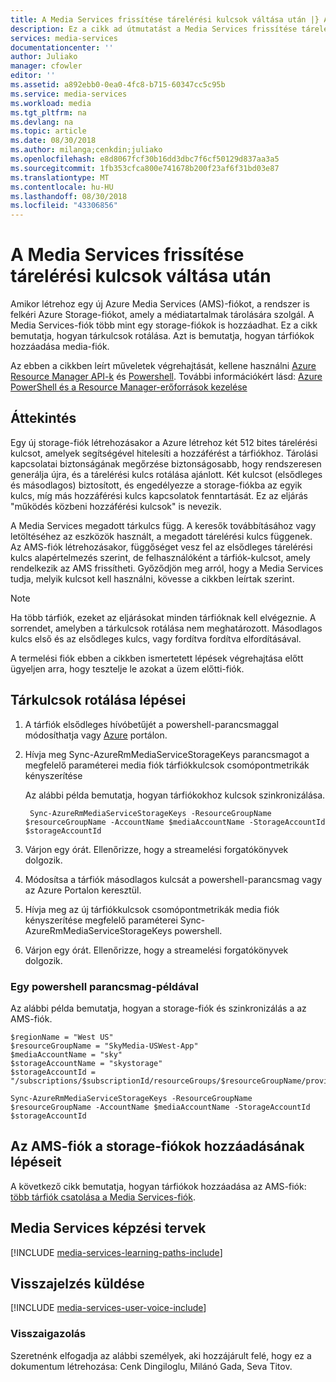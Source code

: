 ```yaml
---
title: A Media Services frissítése tárelérési kulcsok váltása után |} A Microsoft Docs
description: Ez a cikk ad útmutatást a Media Services frissítése tárelérési kulcsok váltása után.
services: media-services
documentationcenter: ''
author: Juliako
manager: cfowler
editor: ''
ms.assetid: a892ebb0-0ea0-4fc8-b715-60347cc5c95b
ms.service: media-services
ms.workload: media
ms.tgt_pltfrm: na
ms.devlang: na
ms.topic: article
ms.date: 08/30/2018
ms.author: milanga;cenkdin;juliako
ms.openlocfilehash: e8d8067fcf30b16dd3dbc7f6cf50129d837aa3a5
ms.sourcegitcommit: 1fb353cfca800e741678b200f23af6f31bd03e87
ms.translationtype: MT
ms.contentlocale: hu-HU
ms.lasthandoff: 08/30/2018
ms.locfileid: "43306856"
---
```

# <a name="update-media-services-after-rolling-storage-access-keys"></a>A Media Services frissítése tárelérési kulcsok váltása után

Amikor létrehoz egy új Azure Media Services (AMS)-fiókot, a rendszer is felkéri Azure Storage-fiókot, amely a médiatartalmak tárolására szolgál. A Media Services-fiók több mint egy storage-fiókok is hozzáadhat. Ez a cikk bemutatja, hogyan tárkulcsok rotálása. Azt is bemutatja, hogyan tárfiókok hozzáadása media-fiók. 

Az ebben a cikkben leírt műveletek végrehajtását, kellene használni [Azure Resource Manager API-k](https://docs.microsoft.com/rest/api/media/mediaservice) és [Powershell](https://docs.microsoft.com/powershell/module/azurerm.media).  További információkért lásd: [Azure PowerShell és a Resource Manager-erőforrások kezelése](../../azure-resource-manager/powershell-azure-resource-manager.md)

## <a name="overview"></a>Áttekintés

Egy új storage-fiók létrehozásakor a Azure létrehoz két 512 bites tárelérési kulcsot, amelyek segítségével hitelesíti a hozzáférést a tárfiókhoz. Tárolási kapcsolatai biztonságának megőrzése biztonságosabb, hogy rendszeresen generálja újra, és a tárelérési kulcs rotálása ajánlott. Két kulcsot (elsődleges és másodlagos) biztosított, és engedélyezze a storage-fiókba az egyik kulcs, míg más hozzáférési kulcs kapcsolatok fenntartását. Ez az eljárás "működés közbeni hozzáférési kulcsok" is nevezik.

A Media Services megadott tárkulcs függ. A keresők továbbításához vagy letöltéséhez az eszközök használt, a megadott tárelérési kulcs függenek. Az AMS-fiók létrehozásakor, függőséget vesz fel az elsődleges tárelérési kulcs alapértelmezés szerint, de felhasználóként a tárfiók-kulcsot, amely rendelkezik az AMS frissítheti. Győződjön meg arról, hogy a Media Services tudja, melyik kulcsot kell használni, kövesse a cikkben leírtak szerint.  

>[!NOTE]
> Ha több tárfiók, ezeket az eljárásokat minden tárfióknak kell elvégeznie. A sorrendet, amelyben a tárkulcsok rotálása nem meghatározott. Másodlagos kulcs első és az elsődleges kulcs, vagy fordítva fordítva elfordításával.
>
> A termelési fiók ebben a cikkben ismertetett lépések végrehajtása előtt ügyeljen arra, hogy tesztelje le azokat a üzem előtti-fiók.
>

## <a name="steps-to-rotate-storage-keys"></a>Tárkulcsok rotálása lépései 
 
 1. A tárfiók elsődleges hívóbetűjét a powershell-parancsmaggal módosíthatja vagy [Azure](https://portal.azure.com/) portálon.
 2. Hívja meg Sync-AzureRmMediaServiceStorageKeys parancsmagot a megfelelő paraméterei media fiók tárfiókkulcsok csomópontmetrikák kényszerítése
 
    Az alábbi példa bemutatja, hogyan tárfiókokhoz kulcsok szinkronizálása.
  
         Sync-AzureRmMediaServiceStorageKeys -ResourceGroupName $resourceGroupName -AccountName $mediaAccountName -StorageAccountId $storageAccountId
  
 3. Várjon egy órát. Ellenőrizze, hogy a streamelési forgatókönyvek dolgozik.
 4. Módosítsa a tárfiók másodlagos kulcsát a powershell-parancsmag vagy az Azure Portalon keresztül.
 5. Hívja meg az új tárfiókkulcsok csomópontmetrikák media fiók kényszerítése megfelelő paraméterei Sync-AzureRmMediaServiceStorageKeys powershell. 
 6. Várjon egy órát. Ellenőrizze, hogy a streamelési forgatókönyvek dolgozik.
 
### <a name="a-powershell-cmdlet-example"></a>Egy powershell parancsmag-példával 

Az alábbi példa bemutatja, hogyan a storage-fiók és szinkronizálás a az AMS-fiók.

    $regionName = "West US"
    $resourceGroupName = "SkyMedia-USWest-App"
    $mediaAccountName = "sky"
    $storageAccountName = "skystorage"
    $storageAccountId = "/subscriptions/$subscriptionId/resourceGroups/$resourceGroupName/providers/Microsoft.Storage/storageAccounts/$storageAccountName"

    Sync-AzureRmMediaServiceStorageKeys -ResourceGroupName $resourceGroupName -AccountName $mediaAccountName -StorageAccountId $storageAccountId

 
## <a name="steps-to-add-storage-accounts-to-your-ams-account"></a>Az AMS-fiók a storage-fiókok hozzáadásának lépéseit

A következő cikk bemutatja, hogyan tárfiókok hozzáadása az AMS-fiók: [több tárfiók csatolása a Media Services-fiók](meda-services-managing-multiple-storage-accounts.md).

## <a name="media-services-learning-paths"></a>Media Services képzési tervek
[!INCLUDE [media-services-learning-paths-include](../../../includes/media-services-learning-paths-include.md)]

## <a name="provide-feedback"></a>Visszajelzés küldése
[!INCLUDE [media-services-user-voice-include](../../../includes/media-services-user-voice-include.md)]

### <a name="acknowledgments"></a>Visszaigazolás
Szeretnénk elfogadja az alábbi személyek, aki hozzájárult felé, hogy ez a dokumentum létrehozása: Cenk Dingiloglu, Milánó Gada, Seva Titov.
